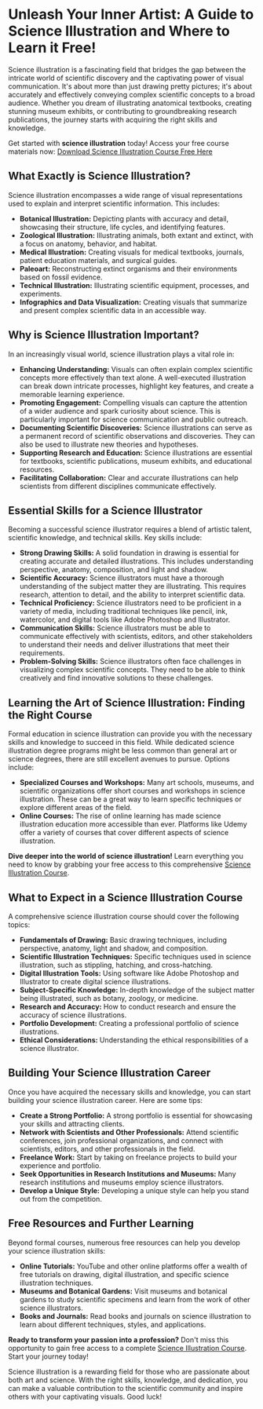 # Unleash Your Inner Artist: A Guide to Science Illustration and Where to Learn it Free!

Science illustration is a fascinating field that bridges the gap between the intricate world of scientific discovery and the captivating power of visual communication. It's about more than just drawing pretty pictures; it's about accurately and effectively conveying complex scientific concepts to a broad audience. Whether you dream of illustrating anatomical textbooks, creating stunning museum exhibits, or contributing to groundbreaking research publications, the journey starts with acquiring the right skills and knowledge.

Get started with **science illustration** today! Access your free course materials now: [Download Science Illustration Course Free Here](https://udemywork.com/science-illustration)

## What Exactly is Science Illustration?

Science illustration encompasses a wide range of visual representations used to explain and interpret scientific information. This includes:

*   **Botanical Illustration:** Depicting plants with accuracy and detail, showcasing their structure, life cycles, and identifying features.
*   **Zoological Illustration:** Illustrating animals, both extant and extinct, with a focus on anatomy, behavior, and habitat.
*   **Medical Illustration:** Creating visuals for medical textbooks, journals, patient education materials, and surgical guides.
*   **Paleoart:** Reconstructing extinct organisms and their environments based on fossil evidence.
*   **Technical Illustration:** Illustrating scientific equipment, processes, and experiments.
*   **Infographics and Data Visualization:** Creating visuals that summarize and present complex scientific data in an accessible way.

## Why is Science Illustration Important?

In an increasingly visual world, science illustration plays a vital role in:

*   **Enhancing Understanding:** Visuals can often explain complex scientific concepts more effectively than text alone. A well-executed illustration can break down intricate processes, highlight key features, and create a memorable learning experience.
*   **Promoting Engagement:** Compelling visuals can capture the attention of a wider audience and spark curiosity about science. This is particularly important for science communication and public outreach.
*   **Documenting Scientific Discoveries:** Science illustrations can serve as a permanent record of scientific observations and discoveries. They can also be used to illustrate new theories and hypotheses.
*   **Supporting Research and Education:** Science illustrations are essential for textbooks, scientific publications, museum exhibits, and educational resources.
*   **Facilitating Collaboration:** Clear and accurate illustrations can help scientists from different disciplines communicate effectively.

## Essential Skills for a Science Illustrator

Becoming a successful science illustrator requires a blend of artistic talent, scientific knowledge, and technical skills. Key skills include:

*   **Strong Drawing Skills:** A solid foundation in drawing is essential for creating accurate and detailed illustrations. This includes understanding perspective, anatomy, composition, and light and shadow.
*   **Scientific Accuracy:** Science illustrators must have a thorough understanding of the subject matter they are illustrating. This requires research, attention to detail, and the ability to interpret scientific data.
*   **Technical Proficiency:** Science illustrators need to be proficient in a variety of media, including traditional techniques like pencil, ink, watercolor, and digital tools like Adobe Photoshop and Illustrator.
*   **Communication Skills:** Science illustrators must be able to communicate effectively with scientists, editors, and other stakeholders to understand their needs and deliver illustrations that meet their requirements.
*   **Problem-Solving Skills:** Science illustrators often face challenges in visualizing complex scientific concepts. They need to be able to think creatively and find innovative solutions to these challenges.

## Learning the Art of Science Illustration: Finding the Right Course

Formal education in science illustration can provide you with the necessary skills and knowledge to succeed in this field. While dedicated science illustration degree programs might be less common than general art or science degrees, there are still excellent avenues to pursue. Options include:

*   **Specialized Courses and Workshops:** Many art schools, museums, and scientific organizations offer short courses and workshops in science illustration. These can be a great way to learn specific techniques or explore different areas of the field.
*   **Online Courses:** The rise of online learning has made science illustration education more accessible than ever. Platforms like Udemy offer a variety of courses that cover different aspects of science illustration.

**Dive deeper into the world of science illustration!** Learn everything you need to know by grabbing your free access to this comprehensive [Science Illustration Course](https://udemywork.com/science-illustration).

## What to Expect in a Science Illustration Course

A comprehensive science illustration course should cover the following topics:

*   **Fundamentals of Drawing:** Basic drawing techniques, including perspective, anatomy, light and shadow, and composition.
*   **Scientific Illustration Techniques:** Specific techniques used in science illustration, such as stippling, hatching, and cross-hatching.
*   **Digital Illustration Tools:** Using software like Adobe Photoshop and Illustrator to create digital science illustrations.
*   **Subject-Specific Knowledge:** In-depth knowledge of the subject matter being illustrated, such as botany, zoology, or medicine.
*   **Research and Accuracy:** How to conduct research and ensure the accuracy of science illustrations.
*   **Portfolio Development:** Creating a professional portfolio of science illustrations.
*   **Ethical Considerations:** Understanding the ethical responsibilities of a science illustrator.

## Building Your Science Illustration Career

Once you have acquired the necessary skills and knowledge, you can start building your science illustration career. Here are some tips:

*   **Create a Strong Portfolio:** A strong portfolio is essential for showcasing your skills and attracting clients.
*   **Network with Scientists and Other Professionals:** Attend scientific conferences, join professional organizations, and connect with scientists, editors, and other professionals in the field.
*   **Freelance Work:** Start by taking on freelance projects to build your experience and portfolio.
*   **Seek Opportunities in Research Institutions and Museums:** Many research institutions and museums employ science illustrators.
*   **Develop a Unique Style:** Developing a unique style can help you stand out from the competition.

## Free Resources and Further Learning

Beyond formal courses, numerous free resources can help you develop your science illustration skills:

*   **Online Tutorials:** YouTube and other online platforms offer a wealth of free tutorials on drawing, digital illustration, and specific science illustration techniques.
*   **Museums and Botanical Gardens:** Visit museums and botanical gardens to study scientific specimens and learn from the work of other science illustrators.
*   **Books and Journals:** Read books and journals on science illustration to learn about different techniques, styles, and applications.

**Ready to transform your passion into a profession?** Don't miss this opportunity to gain free access to a complete [Science Illustration Course](https://udemywork.com/science-illustration). Start your journey today!

Science illustration is a rewarding field for those who are passionate about both art and science. With the right skills, knowledge, and dedication, you can make a valuable contribution to the scientific community and inspire others with your captivating visuals. Good luck!
